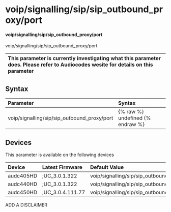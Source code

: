 ﻿---
description: voip/signalling/sip/sip_outbound_proxy/port
search: false
---

# voip/signalling/sip/sip_outbound_proxy/port

#### voip/signalling/sip/sip_outbound_proxy/port

voip/signalling/sip/sip_outbound_proxy/port


| This parameter is currently investigating what this parameter does. Please refer to Audiocodes wesite for details on this parameter | 
| :--- |

## Syntax
| Parameter | Syntax |
| :--- | :--- |
|voip/signalling/sip/sip_outbound_proxy/port | {% raw %} undefined {% endraw %}|

## Devices
This parameter is available on the following devices

| Device | Latest Firmware | Default Value |
|:---|:---|:---|
| audc405HD | ;UC_3.0.1.322 | voip/signalling/sip/sip_outbound_proxy/port=0 
| audc440HD | ;UC_3.0.1.322 | voip/signalling/sip/sip_outbound_proxy/port=0 
| audc450HD | ;UC_3.0.4.111.77 | voip/signalling/sip/sip_outbound_proxy/port=0 

ADD A DISCLAIMER
